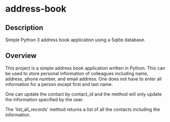 # address-book
## Description
Simple Python 3 address book application using a Sqlite database.

## Overview
This project is a simple address book application written in Python. This
can be used to store personal information of colleagues including
name, address, phone number, and email address. One does not have to enter
all information for a person except first and last name. 

One can update the contact by contact_id and the method will only update 
the information specified by the user.

The 'list_all_records' method returns a list of all the contacts including
the information.
